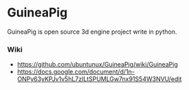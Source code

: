 # GuineaPig
GuineaPig is open source 3d engine project write in python.

### Wiki
* https://github.com/ubuntunux/GuineaPig/wiki/GuineaPig
* https://docs.google.com/document/d/1n-ONPy63yKPJv1v5hL7zILtSPUMLGw7nx91S54W3NVU/edit
